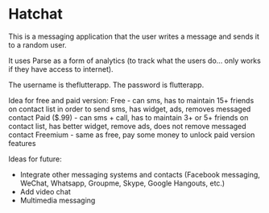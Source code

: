 # Hatchat

This is a messaging application that the user writes a message and sends it to a random user.

It uses Parse as a form of analytics (to track what the users do... only works if they have access to internet). 

The username is theflutterapp. The password is flutterapp.

Idea for free and paid version:
Free - can sms, has to maintain 15+ friends on contact list in order to send sms, has widget, ads, removes messaged contact
Paid ($.99) - can sms + call, has to maintain 3+ or 5+ friends on contact list, has better widget, remove ads, does not remove messaged contact
Freemium - same as free, pay some money to unlock paid version features

Ideas for future:
- Integrate other messaging systems and contacts (Facebook messaging, WeChat, Whatsapp, Groupme, Skype, Google Hangouts, etc.)
- Add video chat
- Multimedia messaging